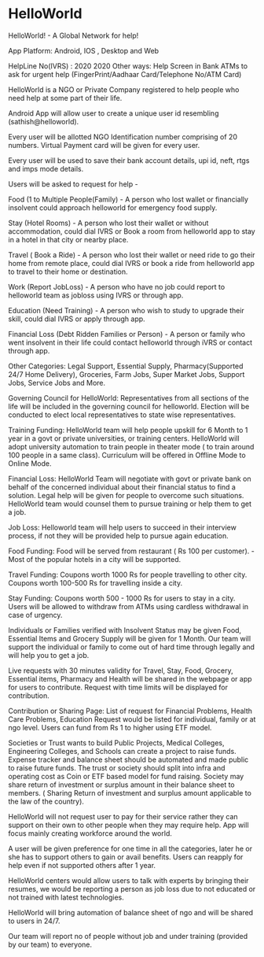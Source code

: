 # HelloWorld
HelloWorld! - A Global Network for help!


App Platform: Android, IOS , Desktop and Web

HelpLine No(IVRS) : 2020 2020
Other ways: Help Screen in Bank ATMs to ask for urgent help (FingerPrint/Aadhaar Card/Telephone No/ATM Card)



HelloWorld is a NGO or Private Company registered to help people who need help at some part of their life. 


Android App will allow user to create a unique user id resembling (sathish@helloworld).


Every user will be allotted NGO Identification number comprising of 20 numbers. Virtual Payment card will be given for every user.


Every user will be used to save their bank account details, upi id, neft, rtgs and imps mode details.


Users will be asked to request for help - 


Food (1 to Multiple People(Family) - A person who lost wallet or financially insolvent could approach helloworld for emergency food supply. 


Stay (Hotel Rooms) - A person who lost their wallet or without accommodation, could dial IVRS or Book a room from helloworld app 
to stay in a hotel in that city or nearby place.


Travel ( Book a Ride) - A person who lost their wallet or need ride to go their home from remote place, could dial IVRS 
or book a ride from helloworld app to travel to their home or destination.


Work (Report JobLoss) - A person who have no job could report to helloworld team as jobloss using IVRS or through app.


Education (Need Training) - A person who wish to study to upgrade their skill, could dial IVRS or apply through app.


Financial Loss (Debt Ridden Families or Person) - A person or family who went insolvent in their life could contact helloworld through iVRS
or contact through app.


Other Categories: Legal Support, Essential Supply, Pharmacy(Supported 24/7 Home Delivery), Groceries, Farm Jobs, Super Market Jobs, 
Support Jobs, Service Jobs and More.


Governing Council for HelloWorld: Representatives from all sections of the life will be included in the governing council for helloworld. 
Election will be conducted to elect local representatives to state wise representatives.


Training Funding: HelloWorld team will help people upskill for 6 Month to 1 year in a govt or private universities, or training centers. 
HelloWorld will adopt university automation to train people in theater mode ( to train around 100 people in a same class). 
Curriculum will be offered in Offline Mode to Online Mode.


Financial Loss: HelloWorld Team will negotiate with govt or private bank on behalf of the concerned individual about their financial status 
to find a solution. Legal help will be given for people to overcome such situations. HelloWorld team would counsel them to pursue training 
or help them to get a job.


Job Loss: Helloworld team will help users to succeed in their interview process, if not they will be provided help to pursue again education.


Food Funding: Food will be served from restaurant ( Rs 100 per customer). -  Most of the popular hotels in a city will be supported.


Travel Funding: Coupons worth 1000 Rs for people travelling to other city. Coupons worth 100-500 Rs for travelling inside a city.


Stay Funding: Coupons worth 500 - 1000 Rs for users to stay in a city. Users will be allowed to withdraw from ATMs 
using cardless withdrawal in case of urgency.


Individuals or Families verified with Insolvent Status may be given Food, Essential Items and Grocery Supply will be given for 1 Month. 
Our team will support the individual or family to come out of hard time through legally and will help you to get a job.


Live requests with 30 minutes validity for Travel, Stay, Food, Grocery, Essential items, Pharmacy and Health will be shared in the webpage
or app for users to contribute. Request with time limits will be displayed for contribution.


Contribution or Sharing Page: List of request for Financial Problems, Health Care Problems, Education Request would be listed for individual, family 
or at ngo level. Users can fund from Rs 1 to higher using ETF model.


Societies or Trust wants to build Public Projects, Medical Colleges, Engineering Colleges, and Schools can create a project 
to raise funds. Expense tracker and balance sheet should be automated and made public to raise future funds. 
The trust or society should split into infra and operating cost as Coin or ETF based model for fund raising. 
Society may share return of investment or surplus amount in their balance sheet to members.
( Sharing Return of investment and surplus amount applicable to the law of the country).


HelloWorld will not request user to pay for their service rather they can support on their own to other people when they may require help. 
App will focus mainly creating workforce around the world.


A user will be given preference for one time in all the categories, later he or she has to support others to gain or avail benefits. 
Users can reapply for help even if not supported others after 1 year.


HelloWorld centers would allow users to talk with experts by bringing their resumes, we would be reporting a person as job loss due to not educated 
or not trained with latest technologies.


HelloWorld will bring automation of balance sheet of ngo and will be shared to users in 24/7.


Our team will report no of people without job and under training (provided by our team) to everyone.


